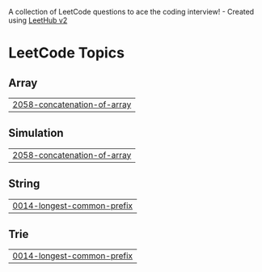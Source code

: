 A collection of LeetCode questions to ace the coding interview! - Created using [LeetHub v2](https://github.com/arunbhardwaj/LeetHub-2.0)
<!---LeetCode Topics Start-->
# LeetCode Topics
## Array
|  |
| ------- |
| [2058-concatenation-of-array](https://github.com/MohamedEbraheem22/LeetCode/tree/master/2058-concatenation-of-array) |
## Simulation
|  |
| ------- |
| [2058-concatenation-of-array](https://github.com/MohamedEbraheem22/LeetCode/tree/master/2058-concatenation-of-array) |
## String
|  |
| ------- |
| [0014-longest-common-prefix](https://github.com/MohamedEbraheem22/LeetCode/tree/master/0014-longest-common-prefix) |
## Trie
|  |
| ------- |
| [0014-longest-common-prefix](https://github.com/MohamedEbraheem22/LeetCode/tree/master/0014-longest-common-prefix) |
<!---LeetCode Topics End-->